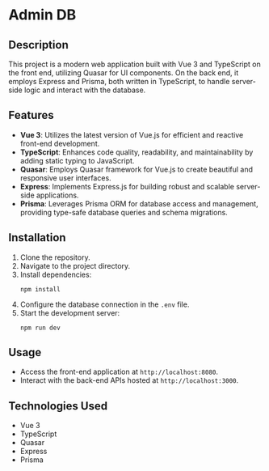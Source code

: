 # Admin DB

## Description

This project is a modern web application built with Vue 3 and TypeScript on the front end, utilizing Quasar for UI components. On the back end, it employs Express and Prisma, both written in TypeScript, to handle server-side logic and interact with the database.

## Features

- **Vue 3**: Utilizes the latest version of Vue.js for efficient and reactive front-end development.
- **TypeScript**: Enhances code quality, readability, and maintainability by adding static typing to JavaScript.
- **Quasar**: Employs Quasar framework for Vue.js to create beautiful and responsive user interfaces.
- **Express**: Implements Express.js for building robust and scalable server-side applications.
- **Prisma**: Leverages Prisma ORM for database access and management, providing type-safe database queries and schema migrations.

## Installation

1. Clone the repository.
2. Navigate to the project directory.
3. Install dependencies:
   ```
   npm install
   ```
4. Configure the database connection in the `.env` file.
5. Start the development server:
   ```
   npm run dev
   ```

## Usage

- Access the front-end application at `http://localhost:8080`.
- Interact with the back-end APIs hosted at `http://localhost:3000`.

## Technologies Used

- Vue 3
- TypeScript
- Quasar
- Express
- Prisma

